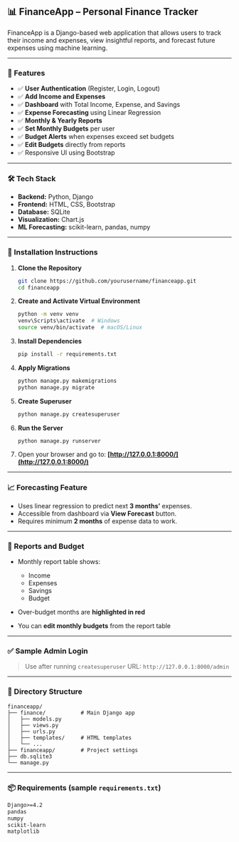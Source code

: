 
## 📊 FinanceApp – Personal Finance Tracker

FinanceApp is a Django-based web application that allows users to track their income and expenses, view insightful reports, and forecast future expenses using machine learning.

---

### 🚀 Features

* ✅ **User Authentication** (Register, Login, Logout)
* ✅ **Add Income and Expenses**
* ✅ **Dashboard** with Total Income, Expense, and Savings
* ✅ **Expense Forecasting** using Linear Regression
* ✅ **Monthly & Yearly Reports**
* ✅ **Set Monthly Budgets** per user
* ✅ **Budget Alerts** when expenses exceed set budgets
* ✅ **Edit Budgets** directly from reports
* ✅ Responsive UI using Bootstrap

---

### 🛠️ Tech Stack

* **Backend:** Python, Django
* **Frontend:** HTML, CSS, Bootstrap
* **Database:** SQLite
* **Visualization:** Chart.js
* **ML Forecasting:** scikit-learn, pandas, numpy

---

### 🧩 Installation Instructions

1. **Clone the Repository**

   ```bash
   git clone https://github.com/yourusername/financeapp.git
   cd financeapp
   ```

2. **Create and Activate Virtual Environment**

   ```bash
   python -m venv venv
   venv\Scripts\activate  # Windows
   source venv/bin/activate  # macOS/Linux
   ```

3. **Install Dependencies**

   ```bash
   pip install -r requirements.txt
   ```

4. **Apply Migrations**

   ```bash
   python manage.py makemigrations
   python manage.py migrate
   ```

5. **Create Superuser**

   ```bash
   python manage.py createsuperuser
   ```

6. **Run the Server**

   ```bash
   python manage.py runserver
   ```

7. Open your browser and go to:
   **[http://127.0.0.1:8000/](http://127.0.0.1:8000/)**

---

### 📈 Forecasting Feature

* Uses linear regression to predict next **3 months’** expenses.
* Accessible from dashboard via **View Forecast** button.
* Requires minimum **2 months** of expense data to work.

---

### 🧾 Reports and Budget

* Monthly report table shows:

  * Income
  * Expenses
  * Savings
  * Budget
* Over-budget months are **highlighted in red**
* You can **edit monthly budgets** from the report table

---

### ✅ Sample Admin Login

> Use after running `createsuperuser`
> URL: `http://127.0.0.1:8000/admin`

---

### 📂 Directory Structure

```
financeapp/
├── finance/           # Main Django app
│   ├── models.py
│   ├── views.py
│   ├── urls.py
│   ├── templates/     # HTML templates
│   └── ...
├── financeapp/        # Project settings
├── db.sqlite3
└── manage.py
```

---

### 📦 Requirements (sample `requirements.txt`)

```txt
Django>=4.2
pandas
numpy
scikit-learn
matplotlib
```



